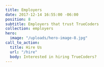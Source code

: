 ```yaml
---
title: Employers
date: 2017-12-14 16:55:00 -06:00
position: 8
subtitle: Employers that trust TrueCoders
collection: employers
hero:
  image: "/uploads/hero-image-8.jpg"
call_to_action:
  title: Hire Us
  url: "/hire"
  body: Interested in hiring TrueCoders?
---
```



